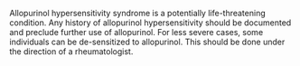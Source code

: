 Allopurinol hypersensitivity syndrome is a potentially life-threatening condition. Any history of allopurinol hypersensitivity should be documented and preclude further use of allopurinol. For less severe cases, some individuals can be de-sensitized to allopurinol. This should be done under the direction of a rheumatologist.
